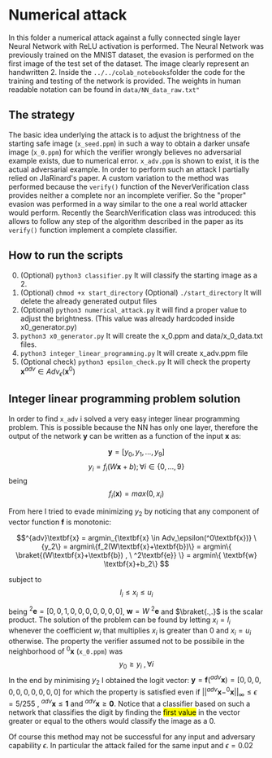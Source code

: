 # Numerical attack

In this folder a numerical attack against a fully connected single layer Neural Network with ReLU activation is performed.
The Neural Network was previously trained on the MNIST dataset, the evasion is performed on the first image of the test set of the dataset. The image clearly represent an handwritten 2.
Inside the `../../colab_notebooks`folder the code for the training and testing of the network is provided.
The weights in human readable notation can be found in `data/NN_data_raw.txt"`

## The strategy 

The basic idea underlying the attack is to adjust the brightness of the starting safe image (`x_seed.ppm`) in such a way to obtain a
darker unsafe image (`x_0.ppm`) for which the verifier wrongly believes no adversarial example exists, due to numerical error.
`x_adv.ppm` is shown to exist, it is the actual adversarial example.
In order to perform such an attack I partially relied on JIaRinard's paper. A custom variation to the method was performed because the `verify()` function of the NeverVerification class provides neither a complete nor an incomplete verifier. So the "proper" evasion was performed in a way similar to the one a real world attacker would perform.
Recently the SearchVerification class was introduced: this allows to follow any step of the algorithm described in the paper as its `verify()` function implement a complete classifier.

## How to run the scripts
0. (Optional) `python3 classifier.py`  It will classify the starting image as a 2.
1. (Optional) `chmod +x start_directory` 
(Optional) `./start_directory`
It will delete the already generated output files
2. (Optional) `python3 numerical_attack.py` it will find a proper value to adjust the brightness. (This value was already hardcoded inside x0_generator.py)
3. `python3 x0_generator.py`  It will create the x_0.ppm and data/x_0_data.txt files.
4. `python3 integer_linear_programming.py` It will create x_adv.ppm file
5.  (Optional check) `python3 epsilon_check.py` It will check the property $\textbf{x}^{adv} \in Adv_\epsilon(\textbf{x}^0)$


## Integer linear programming problem solution

In order to find `x_adv` i solved a very easy integer linear programming problem.
This is possible because the NN has only one layer, therefore the output of the network $\textbf{y}$ can be written as a function of the input  $\textbf{x}$ as:

$$ \textbf{y} = [y_0, y_1, ..., y_9] $$
$$ y_i = f_i(W\textbf{x}+b ); \forall{i} \in \{0,...,9\} $$
being $$ f_i(\textbf{x}) = max(0,x_i) $$

From here I tried to evade minimizing $y_2$ by noticing that any component of vector function $\textbf{f}$ is monotonic:

$$^{adv}\textbf{x} =  argmin_{\textbf{x} \in Adv_\epsilon(^0\textbf{x})} \{y_2\} = argmin\{f_2(W\textbf{x}+\textbf{b})\} 
= argmin\{ \braket{(W\textbf{x}+\textbf{b}) , \  ^2\textbf{e}} \} 
= argmin\{ \textbf{w} \textbf{x}+b_2\} $$

subject to 
$$l_i \le x_i \le u_i$$


being $^2\textbf{e} = [0,0,1,0,0,0,0,0,0,0]$, $\textbf{w} = W \ ^2\textbf{e}$ and $\braket{.,.}$
is the scalar product.
The solution of the problem can be found by letting $x_i=l_i$ whenever the coefficient $w_i$ that multiplies $x_i$ is greater than $0$ and $x_i = u_i$ otherwise.
The property the verifier assumed not to be possibile in the neighborhood of $^0\textbf{x}$ (`x_0.ppm`) was 
$$y_0 \ge y_i \ ,\forall i$$
In the end by minimising $y_2$ I obtained the logit vector: 
$\textbf{y} = \textbf{f}(^{adv}\textbf{x}) = [0,0,0,0,0,0,0,0,0,0]$ for which the property is satisfied even if $||^{adv}\textbf{x} - ^0\textbf{x}  ||_\infty \le \epsilon = 5/255$ , $^{adv}\textbf{x} \le \textbf{1}$ and $^{adv}\textbf{x} \ge \textbf{0}$.
Notice that a classifier based on such a network that classifies the digit by finding the <mark>first value</mark> in the vector greater or equal to the others would classify the image as a 0.

Of course this method may not be successful for any input and adversary capability $\epsilon$. In particular the attack failed for the same input and $\epsilon = 0.02$




